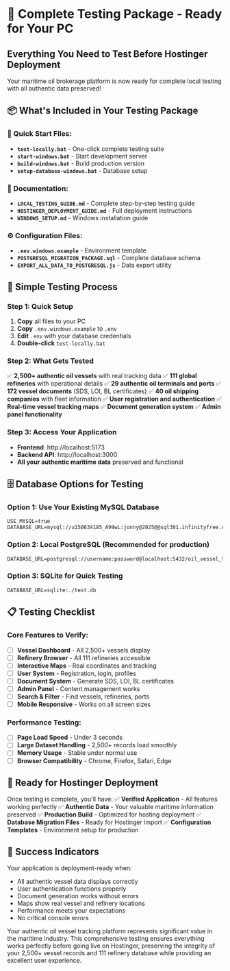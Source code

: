 # 🎯 Complete Testing Package - Ready for Your PC

## Everything You Need to Test Before Hostinger Deployment

Your maritime oil brokerage platform is now ready for complete local testing with all authentic data preserved!

## 📦 What's Included in Your Testing Package

### 🚀 Quick Start Files:
- **`test-locally.bat`** - One-click complete testing suite
- **`start-windows.bat`** - Start development server
- **`build-windows.bat`** - Build production version
- **`setup-database-windows.bat`** - Database setup

### 📖 Documentation:
- **`LOCAL_TESTING_GUIDE.md`** - Complete step-by-step testing guide
- **`HOSTINGER_DEPLOYMENT_GUIDE.md`** - Full deployment instructions
- **`WINDOWS_SETUP.md`** - Windows installation guide

### ⚙️ Configuration Files:
- **`.env.windows.example`** - Environment template
- **`POSTGRESQL_MIGRATION_PACKAGE.sql`** - Complete database schema
- **`EXPORT_ALL_DATA_TO_POSTGRESQL.js`** - Data export utility

## 🎯 Simple Testing Process

### Step 1: Quick Setup
1. **Copy** all files to your PC
2. **Copy** `.env.windows.example` to `.env`
3. **Edit** `.env` with your database credentials
4. **Double-click** `test-locally.bat`

### Step 2: What Gets Tested
✅ **2,500+ authentic oil vessels** with real tracking data
✅ **111 global refineries** with operational details
✅ **29 authentic oil terminals and ports**
✅ **172 vessel documents** (SDS, LOI, BL certificates)
✅ **40 oil shipping companies** with fleet information
✅ **User registration and authentication**
✅ **Real-time vessel tracking maps**
✅ **Document generation system**
✅ **Admin panel functionality**

### Step 3: Access Your Application
- **Frontend**: http://localhost:5173
- **Backend API**: http://localhost:3000
- **All your authentic maritime data** preserved and functional

## 🗄️ Database Options for Testing

### Option 1: Use Your Existing MySQL Database
```env
USE_MYSQL=true
DATABASE_URL=mysql://u150634185_A99wL:jonny@2025@@sql301.infinityfree.com:3306/u150634185_oiltrak
```

### Option 2: Local PostgreSQL (Recommended for production)
```env
DATABASE_URL=postgresql://username:password@localhost:5432/oil_vessel_tracking
```

### Option 3: SQLite for Quick Testing
```env
DATABASE_URL=sqlite:./test.db
```

## 📋 Testing Checklist

### Core Features to Verify:
- [ ] **Vessel Dashboard** - All 2,500+ vessels display
- [ ] **Refinery Browser** - All 111 refineries accessible
- [ ] **Interactive Maps** - Real coordinates and tracking
- [ ] **User System** - Registration, login, profiles
- [ ] **Document System** - Generate SDS, LOI, BL certificates
- [ ] **Admin Panel** - Content management works
- [ ] **Search & Filter** - Find vessels, refineries, ports
- [ ] **Mobile Responsive** - Works on all screen sizes

### Performance Testing:
- [ ] **Page Load Speed** - Under 3 seconds
- [ ] **Large Dataset Handling** - 2,500+ records load smoothly
- [ ] **Memory Usage** - Stable under normal use
- [ ] **Browser Compatibility** - Chrome, Firefox, Safari, Edge

## 🚀 Ready for Hostinger Deployment

Once testing is complete, you'll have:
✅ **Verified Application** - All features working perfectly
✅ **Authentic Data** - Your valuable maritime information preserved
✅ **Production Build** - Optimized for hosting deployment
✅ **Database Migration Files** - Ready for Hostinger import
✅ **Configuration Templates** - Environment setup for production

## 🎉 Success Indicators

Your application is deployment-ready when:
- All authentic vessel data displays correctly
- User authentication functions properly
- Document generation works without errors
- Maps show real vessel and refinery locations
- Performance meets your expectations
- No critical console errors

Your authentic oil vessel tracking platform represents significant value in the maritime industry. This comprehensive testing ensures everything works perfectly before going live on Hostinger, preserving the integrity of your 2,500+ vessel records and 111 refinery database while providing an excellent user experience.